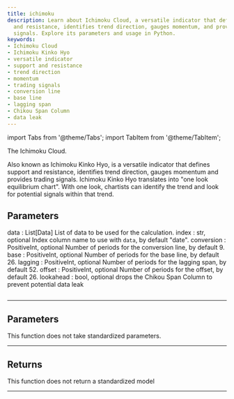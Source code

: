 ```yaml
---
title: ichimoku
description: Learn about Ichimoku Cloud, a versatile indicator that defines support
  and resistance, identifies trend direction, gauges momentum, and provides trading
  signals. Explore its parameters and usage in Python.
keywords:
- Ichimoku Cloud
- Ichimoku Kinko Hyo
- versatile indicator
- support and resistance
- trend direction
- momentum
- trading signals
- conversion line
- base line
- lagging span
- Chikou Span Column
- data leak
---
```



<!-- markdownlint-disable MD012 MD031 MD033 -->

import Tabs from '@theme/Tabs';
import TabItem from '@theme/TabItem';

The Ichimoku Cloud.

Also known as Ichimoku Kinko Hyo, is a versatile indicator that defines support and
resistance, identifies trend direction, gauges momentum and provides trading
signals. Ichimoku Kinko Hyo translates into "one look equilibrium chart". With
one look, chartists can identify the trend and look for potential signals within
that trend.

Parameters
----------
data : List[Data]
List of data to be used for the calculation.
index : str, optional
Index column name to use with `data`, by default "date".
conversion : PositiveInt, optional
Number of periods for the conversion line, by default 9.
base : PositiveInt, optional
Number of periods for the base line, by default 26.
lagging : PositiveInt, optional
Number of periods for the lagging span, by default 52.
offset : PositiveInt, optional
Number of periods for the offset, by default 26.
lookahead : bool, optional
drops the Chikou Span Column to prevent potential data leak

```python wordwrap

```

---

## Parameters

This function does not take standardized parameters.

---

## Returns

This function does not return a standardized model

---

